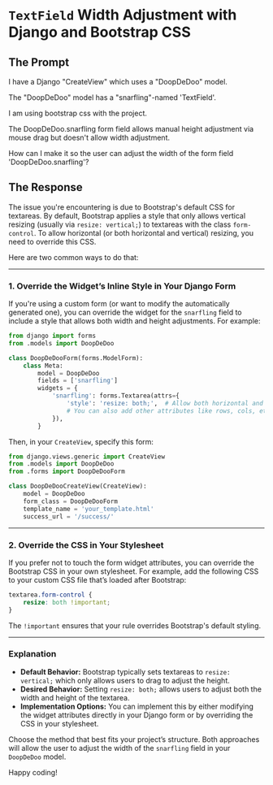 # `TextField` Width Adjustment with Django and Bootstrap CSS

## The Prompt

I have a Django "CreateView" which uses a "DoopDeDoo" model.

The "DoopDeDoo" model has a "snarfling"-named 'TextField'.

I am using bootstrap css with the project.

The DoopDeDoo.snarfling form field allows manual height adjustment via mouse drag but doesn't allow width adjustment.

How can I make it so the user can adjust the width of the form field 'DoopDeDoo.snarfling'?

## The Response

The issue you're encountering is due to Bootstrap's default CSS for textareas. By default, Bootstrap applies a style that only allows vertical resizing (usually via `resize: vertical;`) to textareas with the class `form-control`. To allow horizontal (or both horizontal and vertical) resizing, you need to override this CSS.

Here are two common ways to do that:

---

### 1. Override the Widget’s Inline Style in Your Django Form

If you're using a custom form (or want to modify the automatically generated one), you can override the widget for the `snarfling` field to include a style that allows both width and height adjustments. For example:

```python
from django import forms
from .models import DoopDeDoo

class DoopDeDooForm(forms.ModelForm):
    class Meta:
        model = DoopDeDoo
        fields = ['snarfling']
        widgets = {
            'snarfling': forms.Textarea(attrs={
                'style': 'resize: both;',  # Allow both horizontal and vertical resizing
                # You can also add other attributes like rows, cols, etc.
            }),
        }
```

Then, in your `CreateView`, specify this form:

```python
from django.views.generic import CreateView
from .models import DoopDeDoo
from .forms import DoopDeDooForm

class DoopDeDooCreateView(CreateView):
    model = DoopDeDoo
    form_class = DoopDeDooForm
    template_name = 'your_template.html'
    success_url = '/success/'
```

---

### 2. Override the CSS in Your Stylesheet

If you prefer not to touch the form widget attributes, you can override the Bootstrap CSS in your own stylesheet. For example, add the following CSS to your custom CSS file that’s loaded after Bootstrap:

```css
textarea.form-control {
    resize: both !important;
}
```

The `!important` ensures that your rule overrides Bootstrap's default styling.

---

### Explanation

- **Default Behavior:** Bootstrap typically sets textareas to `resize: vertical;` which only allows users to drag to adjust the height.
- **Desired Behavior:** Setting `resize: both;` allows users to adjust both the width and height of the textarea.
- **Implementation Options:** You can implement this by either modifying the widget attributes directly in your Django form or by overriding the CSS in your stylesheet.

Choose the method that best fits your project’s structure. Both approaches will allow the user to adjust the width of the `snarfling` field in your `DoopDeDoo` model.

Happy coding!
